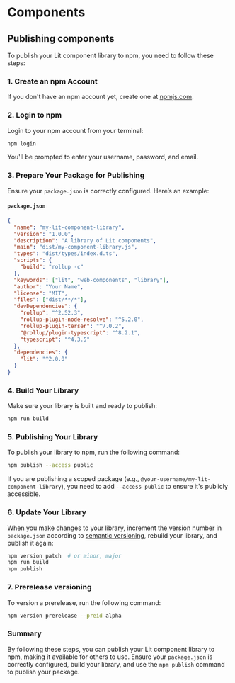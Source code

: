 # Components

## Publishing components

To publish your Lit component library to npm, you need to follow these steps:

### 1. Create an npm Account

If you don't have an npm account yet, create one at [npmjs.com](https://www.npmjs.com/signup).

### 2. Login to npm

Login to your npm account from your terminal:

```bash
npm login
```

You'll be prompted to enter your username, password, and email.

### 3. Prepare Your Package for Publishing

Ensure your `package.json` is correctly configured. Here’s an example:

#### `package.json`

```json
{
  "name": "my-lit-component-library",
  "version": "1.0.0",
  "description": "A library of Lit components",
  "main": "dist/my-component-library.js",
  "types": "dist/types/index.d.ts",
  "scripts": {
    "build": "rollup -c"
  },
  "keywords": ["lit", "web-components", "library"],
  "author": "Your Name",
  "license": "MIT",
  "files": ["dist/**/*"],
  "devDependencies": {
    "rollup": "^2.52.3",
    "rollup-plugin-node-resolve": "^5.2.0",
    "rollup-plugin-terser": "^7.0.2",
    "@rollup/plugin-typescript": "^8.2.1",
    "typescript": "^4.3.5"
  },
  "dependencies": {
    "lit": "^2.0.0"
  }
}
```

### 4. Build Your Library

Make sure your library is built and ready to publish:

```bash
npm run build
```

### 5. Publishing Your Library

To publish your library to npm, run the following command:

```bash
npm publish --access public
```

If you are publishing a scoped package (e.g., `@your-username/my-lit-component-library`), you need to add `--access public` to ensure it's publicly accessible.

### 6. Update Your Library

When you make changes to your library, increment the version number in `package.json` according to [semantic versioning](https://semver.org/), rebuild your library, and publish it again:

```bash
npm version patch  # or minor, major
npm run build
npm publish
```

### 7. Prerelease versioning

To version a prerelease, run the following command:

```bash
npm version prerelease --preid alpha
```

### Summary

By following these steps, you can publish your Lit component library to npm, making it available for others to use. Ensure your `package.json` is correctly configured, build your library, and use the `npm publish` command to publish your package.
